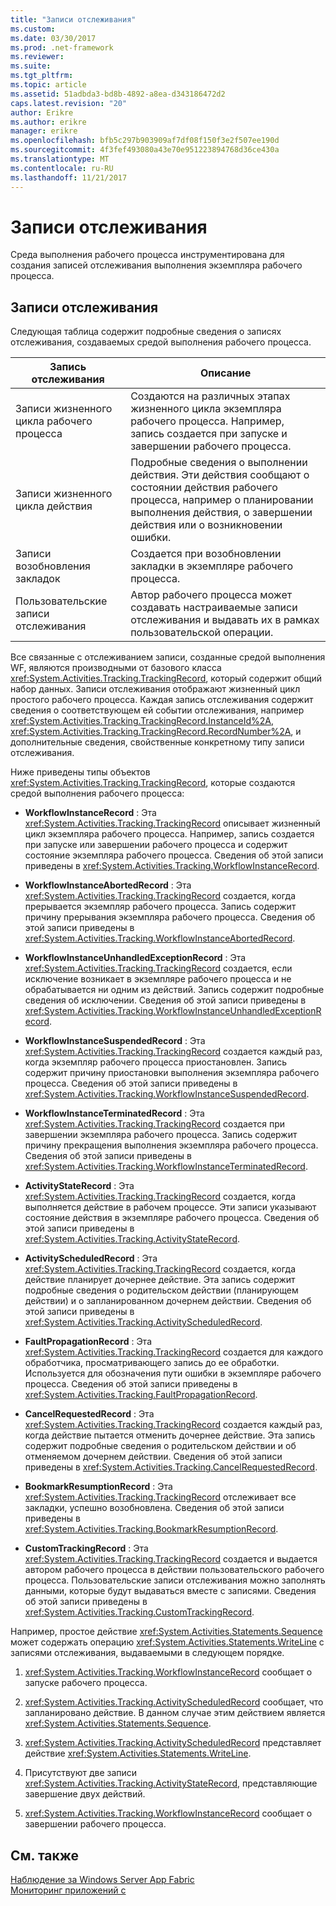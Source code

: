 ```yaml
---
title: "Записи отслеживания"
ms.custom: 
ms.date: 03/30/2017
ms.prod: .net-framework
ms.reviewer: 
ms.suite: 
ms.tgt_pltfrm: 
ms.topic: article
ms.assetid: 51adbda3-bd8b-4892-a8ea-d343186472d2
caps.latest.revision: "20"
author: Erikre
ms.author: erikre
manager: erikre
ms.openlocfilehash: bfb5c297b903909af7df08f150f3e2f507ee190d
ms.sourcegitcommit: 4f3fef493080a43e70e951223894768d36ce430a
ms.translationtype: MT
ms.contentlocale: ru-RU
ms.lasthandoff: 11/21/2017
---
```

# <a name="tracking-records"></a>Записи отслеживания
Среда выполнения рабочего процесса инструментирована для создания записей отслеживания выполнения экземпляра рабочего процесса.  
  
## <a name="tracking-records"></a>Записи отслеживания  
 Следующая таблица содержит подробные сведения о записях отслеживания, создаваемых средой выполнения рабочего процесса.  
  
|Запись отслеживания|Описание|  
|---------------------|-----------------|  
|Записи жизненного цикла рабочего процесса|Создаются на различных этапах жизненного цикла экземпляра рабочего процесса. Например, запись создается при запуске и завершении рабочего процесса.|  
|Записи жизненного цикла действия|Подробные сведения о выполнении действия. Эти действия сообщают о состоянии действия рабочего процесса, например о планировании выполнения действия, о завершении действия или о возникновении ошибки.|  
|Записи возобновления закладок|Создается при возобновлении закладки в экземпляре рабочего процесса.|  
|Пользовательские записи отслеживания|Автор рабочего процесса может создавать настраиваемые записи отслеживания и выдавать их в рамках пользовательской операции.|  
  
 Все связанные с отслеживанием записи, созданные средой выполнения WF, являются производными от базового класса <xref:System.Activities.Tracking.TrackingRecord>, который содержит общий набор данных. Записи отслеживания отображают жизненный цикл простого рабочего процесса. Каждая запись отслеживания содержит сведения о соответствующем ей событии отслеживания, например <xref:System.Activities.Tracking.TrackingRecord.InstanceId%2A>, <xref:System.Activities.Tracking.TrackingRecord.RecordNumber%2A>, и дополнительные сведения, свойственные конкретному типу записи отслеживания.  
  
 Ниже приведены типы объектов <xref:System.Activities.Tracking.TrackingRecord>, которые создаются средой выполнения рабочего процесса:  
  
-   **WorkflowInstanceRecord** : Эта <xref:System.Activities.Tracking.TrackingRecord> описывает жизненный цикл экземпляра рабочего процесса. Например, запись создается при запуске или завершении рабочего процесса и содержит состояние экземпляра рабочего процесса. Сведения об этой записи приведены в <xref:System.Activities.Tracking.WorkflowInstanceRecord>.  
  
-   **WorkflowInstanceAbortedRecord** : Эта <xref:System.Activities.Tracking.TrackingRecord> создается, когда прерывается экземпляр рабочего процесса. Запись содержит причину прерывания экземпляра рабочего процесса. Сведения об этой записи приведены в <xref:System.Activities.Tracking.WorkflowInstanceAbortedRecord>.  
  
-   **WorkflowInstanceUnhandledExceptionRecord** : Эта <xref:System.Activities.Tracking.TrackingRecord> создается, если исключение возникает в экземпляре рабочего процесса и не обрабатывается ни одним из действий. Запись содержит подробные сведения об исключении. Сведения об этой записи приведены в <xref:System.Activities.Tracking.WorkflowInstanceUnhandledExceptionRecord>.  
  
-   **WorkflowInstanceSuspendedRecord** : Эта <xref:System.Activities.Tracking.TrackingRecord> создается каждый раз, когда экземпляр рабочего процесса приостановлен. Запись содержит причину приостановки выполнения экземпляра рабочего процесса. Сведения об этой записи приведены в <xref:System.Activities.Tracking.WorkflowInstanceSuspendedRecord>.  
  
-   **WorkflowInstanceTerminatedRecord** : Эта <xref:System.Activities.Tracking.TrackingRecord> создается при завершении экземпляра рабочего процесса. Запись содержит причину прекращения выполнения экземпляра рабочего процесса. Сведения об этой записи приведены в <xref:System.Activities.Tracking.WorkflowInstanceTerminatedRecord>.  
  
-   **ActivityStateRecord** : Эта <xref:System.Activities.Tracking.TrackingRecord> создается, когда выполняется действие в рабочем процессе. Эти записи указывают состояние действия в экземпляре рабочего процесса. Сведения об этой записи приведены в <xref:System.Activities.Tracking.ActivityStateRecord>.  
  
-   **ActivityScheduledRecord** : Эта <xref:System.Activities.Tracking.TrackingRecord> создается, когда действие планирует дочернее действие. Эта запись содержит подробные сведения о родительском действии (планирующем действии) и о запланированном дочернем действии. Сведения об этой записи приведены в <xref:System.Activities.Tracking.ActivityScheduledRecord>.  
  
-   **FaultPropagationRecord** : Эта <xref:System.Activities.Tracking.TrackingRecord> создается для каждого обработчика, просматривающего запись до ее обработки. Используется для обозначения пути ошибки в экземпляре рабочего процесса. Сведения об этой записи приведены в <xref:System.Activities.Tracking.FaultPropagationRecord>.  
  
-   **CancelRequestedRecord** : Эта <xref:System.Activities.Tracking.TrackingRecord> создается каждый раз, когда действие пытается отменить дочернее действие. Эта запись содержит подробные сведения о родительском действии и об отменяемом дочернем действии. Сведения об этой записи приведены в <xref:System.Activities.Tracking.CancelRequestedRecord>.  
  
-   **BookmarkResumptionRecord** : Эта <xref:System.Activities.Tracking.TrackingRecord> отслеживает все закладки, успешно возобновлена. Сведения об этой записи приведены в <xref:System.Activities.Tracking.BookmarkResumptionRecord>.  
  
-   **CustomTrackingRecord** : Эта <xref:System.Activities.Tracking.TrackingRecord> создается и выдается автором рабочего процесса в действии пользовательского рабочего процесса. Пользовательские записи отслеживания можно заполнять данными, которые будут выдаваться вместе с записями. Сведения об этой записи приведены в <xref:System.Activities.Tracking.CustomTrackingRecord>.  
  
 Например, простое действие <xref:System.Activities.Statements.Sequence> может содержать операцию <xref:System.Activities.Statements.WriteLine> с записями отслеживания, выдаваемыми в следующем порядке.  
  
1.  <xref:System.Activities.Tracking.WorkflowInstanceRecord> сообщает о запуске рабочего процесса.  
  
2.  <xref:System.Activities.Tracking.ActivityScheduledRecord> сообщает, что запланировано действие. В данном случае этим действием является <xref:System.Activities.Statements.Sequence>.  
  
3.  <xref:System.Activities.Tracking.ActivityScheduledRecord> представляет действие <xref:System.Activities.Statements.WriteLine>.  
  
4.  Присутствуют две записи <xref:System.Activities.Tracking.ActivityStateRecord>, представляющие завершение двух действий.  
  
5.  <xref:System.Activities.Tracking.WorkflowInstanceRecord> сообщает о завершении рабочего процесса.  
  
## <a name="see-also"></a>См. также  
 [Наблюдение за Windows Server App Fabric](http://go.microsoft.com/fwlink/?LinkId=201273)  
 [Мониторинг приложений с](http://go.microsoft.com/fwlink/?LinkId=201275)
